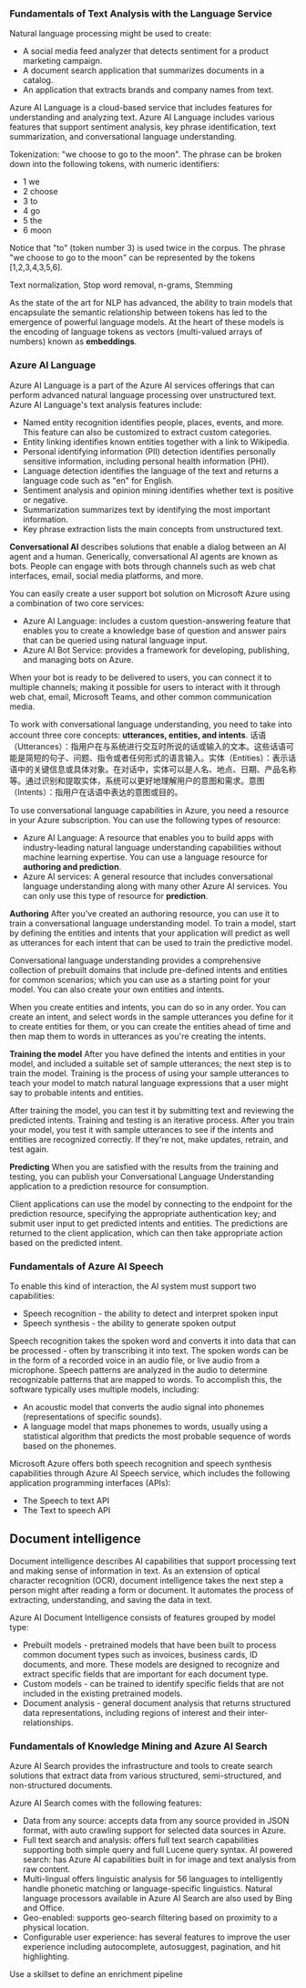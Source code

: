 ### Fundamentals of Text Analysis with the Language Service
Natural language processing might be used to create:
- A social media feed analyzer that detects sentiment for a product marketing campaign.
- A document search application that summarizes documents in a catalog.
- An application that extracts brands and company names from text.

Azure AI Language is a cloud-based service that includes features for understanding and analyzing text. Azure AI Language includes various features that support sentiment analysis, key phrase identification, text summarization, and conversational language understanding.

Tokenization:  "we choose to go to the moon". The phrase can be broken down into the following tokens, with numeric identifiers:
- 1 we
- 2 choose
- 3 to
- 4 go
- 5 the
- 6 moon

Notice that "to" (token number 3) is used twice in the corpus. The phrase "we choose to go to the moon" can be represented by the tokens [1,2,3,4,3,5,6].

Text normalization, Stop word removal, n-grams, Stemming

As the state of the art for NLP has advanced, the ability to train models that encapsulate the semantic relationship between tokens has led to the emergence of powerful language models. At the heart of these models is the encoding of language tokens as vectors (multi-valued arrays of numbers) known as **embeddings**.

### Azure AI Language
Azure AI Language is a part of the Azure AI services offerings that can perform advanced natural language processing over unstructured text. Azure AI Language's text analysis features include:
- Named entity recognition identifies people, places, events, and more. This feature can also be customized to extract custom categories.
- Entity linking identifies known entities together with a link to Wikipedia.
- Personal identifying information (PII) detection identifies personally sensitive information, including personal health information (PHI).
- Language detection identifies the language of the text and returns a language code such as "en" for English.
- Sentiment analysis and opinion mining identifies whether text is positive or negative.
- Summarization summarizes text by identifying the most important information.
- Key phrase extraction lists the main concepts from unstructured text.

**Conversational AI** describes solutions that enable a dialog between an AI agent and a human. Generically, conversational AI agents are known as bots. People can engage with bots through channels such as web chat interfaces, email, social media platforms, and more.

You can easily create a user support bot solution on Microsoft Azure using a combination of two core services:
- Azure AI Language: includes a custom question-answering feature that enables you to create a knowledge base of question and answer pairs that can be queried using natural language input.
- Azure AI Bot Service: provides a framework for developing, publishing, and managing bots on Azure.

When your bot is ready to be delivered to users, you can connect it to multiple channels; making it possible for users to interact with it through web chat, email, Microsoft Teams, and other common communication media.

To work with conversational language understanding, you need to take into account three core concepts: **utterances, entities, and intents**. 话语（Utterances）：指用户在与系统进行交互时所说的话或输入的文本。这些话语可能是简短的句子、问题、指令或者任何形式的语言输入。实体（Entities）：表示话语中的关键信息或具体对象。在对话中，实体可以是人名、地点、日期、产品名称等。通过识别和提取实体，系统可以更好地理解用户的意图和需求。意图（Intents）：指用户在话语中表达的意图或目的。

To use conversational language capabilities in Azure, you need a resource in your Azure subscription. You can use the following types of resource:
- Azure AI Language: A resource that enables you to build apps with industry-leading natural language understanding capabilities without machine learning expertise. You can use a language resource for **authoring and prediction**.
- Azure AI services: A general resource that includes conversational language understanding along with many other Azure AI services. You can only use this type of resource for **prediction**.
  
**Authoring**
After you've created an authoring resource, you can use it to train a conversational language understanding model. To train a model, start by defining the entities and intents that your application will predict as well as utterances for each intent that can be used to train the predictive model.

Conversational language understanding provides a comprehensive collection of prebuilt domains that include pre-defined intents and entities for common scenarios; which you can use as a starting point for your model. You can also create your own entities and intents.

When you create entities and intents, you can do so in any order. You can create an intent, and select words in the sample utterances you define for it to create entities for them, or you can create the entities ahead of time and then map them to words in utterances as you're creating the intents.

**Training the model**
After you have defined the intents and entities in your model, and included a suitable set of sample utterances; the next step is to train the model. Training is the process of using your sample utterances to teach your model to match natural language expressions that a user might say to probable intents and entities.

After training the model, you can test it by submitting text and reviewing the predicted intents. Training and testing is an iterative process. After you train your model, you test it with sample utterances to see if the intents and entities are recognized correctly. If they're not, make updates, retrain, and test again.

**Predicting**
When you are satisfied with the results from the training and testing, you can publish your Conversational Language Understanding application to a prediction resource for consumption.

Client applications can use the model by connecting to the endpoint for the prediction resource, specifying the appropriate authentication key; and submit user input to get predicted intents and entities. The predictions are returned to the client application, which can then take appropriate action based on the predicted intent.

### Fundamentals of Azure AI Speech 
To enable this kind of interaction, the AI system must support two capabilities:
- Speech recognition - the ability to detect and interpret spoken input
- Speech synthesis - the ability to generate spoken output

Speech recognition takes the spoken word and converts it into data that can be processed - often by transcribing it into text. The spoken words can be in the form of a recorded voice in an audio file, or live audio from a microphone. Speech patterns are analyzed in the audio to determine recognizable patterns that are mapped to words. To accomplish this, the software typically uses multiple models, including:
- An acoustic model that converts the audio signal into phonemes (representations of specific sounds).
- A language model that maps phonemes to words, usually using a statistical algorithm that predicts the most probable sequence of words based on the phonemes.

Microsoft Azure offers both speech recognition and speech synthesis capabilities through Azure AI Speech service, which includes the following application programming interfaces (APIs):
- The Speech to text API
- The Text to speech API

## Document intelligence
Document intelligence describes AI capabilities that support processing text and making sense of information in text. As an extension of optical character recognition (OCR), document intelligence takes the next step a person might after reading a form or document. It automates the process of extracting, understanding, and saving the data in text.

Azure AI Document Intelligence consists of features grouped by model type:
- Prebuilt models - pretrained models that have been built to process common document types such as invoices, business cards, ID documents, and more. These models are designed to recognize and extract specific fields that are important for each document type.
- Custom models - can be trained to identify specific fields that are not included in the existing pretrained models.
- Document analysis - general document analysis that returns structured data representations, including regions of interest and their inter-relationships.

### Fundamentals of Knowledge Mining and Azure AI Search 
Azure AI Search provides the infrastructure and tools to create search solutions that extract data from various structured, semi-structured, and non-structured documents.

Azure AI Search comes with the following features:
- Data from any source: accepts data from any source provided in JSON format, with auto crawling support for selected data sources in Azure.
- Full text search and analysis: offers full text search capabilities supporting both simple query and full Lucene query syntax.
AI powered search: has Azure AI capabilities built in for image and text analysis from raw content.
- Multi-lingual offers linguistic analysis for 56 languages to intelligently handle phonetic matching or language-specific linguistics. Natural language processors available in Azure AI Search are also used by Bing and Office.
- Geo-enabled: supports geo-search filtering based on proximity to a physical location.
- Configurable user experience: has several features to improve the user experience including autocomplete, autosuggest, pagination, and hit highlighting.

Use a skillset to define an enrichment pipeline
